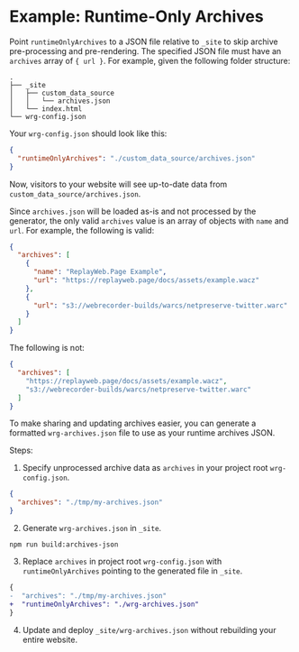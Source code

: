 # Example: Runtime-Only Archives

Point `runtimeOnlyArchives` to a JSON file relative to `_site` to skip archive pre-processing and pre-rendering. The specified JSON file must have an `archives` array of `{ url }`. For example, given the following folder structure:

```
.
├── _site
│   ├── custom_data_source
│   │   └── archives.json
│   └── index.html
└── wrg-config.json
```

Your `wrg-config.json` should look like this:

```json
{
  "runtimeOnlyArchives": "./custom_data_source/archives.json"
}
```

Now, visitors to your website will see up-to-date data from `custom_data_source/archives.json`.

Since `archives.json` will be loaded as-is and not processed by the generator, the only valid `archives` value is an array of objects with `name` and `url`. For example, the following is valid:

```json
{
  "archives": [
    {
      "name": "ReplayWeb.Page Example",
      "url": "https://replayweb.page/docs/assets/example.wacz"
    },
    {
      "url": "s3://webrecorder-builds/warcs/netpreserve-twitter.warc"
    }
  ]
}
```

The following is not:

```json
{
  "archives": [
    "https://replayweb.page/docs/assets/example.wacz",
    "s3://webrecorder-builds/warcs/netpreserve-twitter.warc"
  ]
}
```

To make sharing and updating archives easier, you can generate a formatted `wrg-archives.json` file to use as your runtime archives JSON.

Steps:

1. Specify unprocessed archive data as `archives` in your project root `wrg-config.json`.

```json
{
  "archives": "./tmp/my-archives.json"
}
```

2. Generate `wrg-archives.json` in `_site`.

```
npm run build:archives-json
```

3. Replace `archives` in project root `wrg-config.json` with `runtimeOnlyArchives` pointing to the generated file in `_site`.

```diff
{
-  "archives": "./tmp/my-archives.json"
+  "runtimeOnlyArchives": "./wrg-archives.json"
}
```

4. Update and deploy `_site/wrg-archives.json` without rebuilding your entire website.
